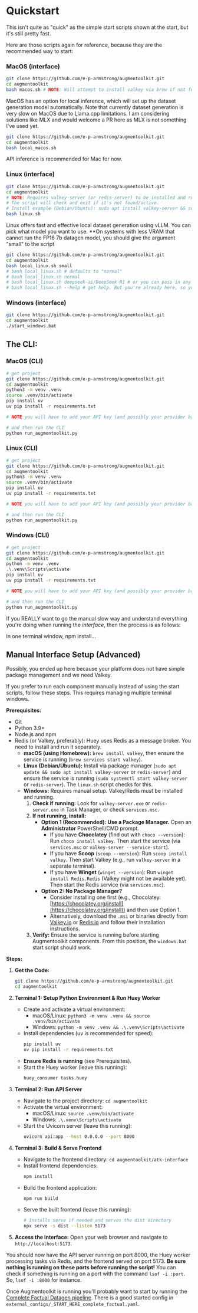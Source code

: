 # Quickstart

This isn't quite as "quick" as the simple start scripts shown at the start, but it's still pretty fast.

Here are those scripts again for reference, because they are the recommended way to start:

### MacOS (interface)
```bash
git clone https://github.com/e-p-armstrong/augmentoolkit.git
cd augmentoolkit
bash macos.sh # NOTE: Will attempt to install valkey via brew if not found.
```

MacOS has an option for local inference, which will set up the dataset generation model automatically. Note that currently dataset generation is very slow on MacOS due to Llama.cpp limitations. I am considering solutions like MLX and would welcome a PR here as MLX is not something I've used yet.
```bash
git clone https://github.com/e-p-armstrong/augmentoolkit.git
cd augmentoolkit
bash local_macos.sh
```
API inference is recommended for Mac for now.

### Linux (interface)
```bash
git clone https://github.com/e-p-armstrong/augmentoolkit.git
cd augmentoolkit
# NOTE: Requires valkey-server (or redis-server) to be installed and running. If you don't have it, the script will clone Valkey and build it from source.
# The script will check and exit if it's not found/active.
# Install example (Debian/Ubuntu): sudo apt install valkey-server && sudo systemctl start valkey-server
bash linux.sh
```

Linux offers fast and effective local dataset generation using vLLM. You can pick what model you want to use. **On systems with less VRAM that cannot run the FP16 7b datagen model, you should give the argument "small" to the script
```bash
git clone https://github.com/e-p-armstrong/augmentoolkit.git
cd augmentoolkit
bash local_linux.sh small
# bash local_linux.sh # defaults to "normal"
# bash local_linux.sh normal
# bash local_linux.sh deepseek-ai/DeepSeek-R1 # or you can pass in any model name you want so long as it is on huggingface or is available locally and will work with vLLM
# bash local_linux.sh --help # get help. But you're already here, so you don't need that!
```

### Windows (interface)
```bash
git clone https://github.com/e-p-armstrong/augmentoolkit.git
cd augmentoolkit
./start_windows.bat
```



## The CLI:

### MacOS (CLI)
```bash
# get project
git clone https://github.com/e-p-armstrong/augmentoolkit.git
cd augmentoolkit
python3 -m venv .venv
source .venv/bin/activate
pip install uv
uv pip install -r requirements.txt

# NOTE you will have to add your API key (and possibly your provider base URL, if you don't want to use deepinfra) to `./external_configs/complete_factual_datagen_example.yaml` 

# and then run the CLI
python run_augmentoolkit.py
```

### Linux (CLI)
```bash
# get project
git clone https://github.com/e-p-armstrong/augmentoolkit.git
cd augmentoolkit
python3 -m venv .venv
source .venv/bin/activate
pip install uv
uv pip install -r requirements.txt

# NOTE you will have to add your API key (and possibly your provider base URL, if you don't want to use deepinfra) to `./external_configs/complete_factual_datagen_example.yaml`

# and then run the CLI
python run_augmentoolkit.py
```

### Windows (CLI)
```bash
# get project
git clone https://github.com/e-p-armstrong/augmentoolkit.git
cd augmentoolkit
python -m venv .venv
.\.venv\Scripts\activate
pip install uv
uv pip install -r requirements.txt

# NOTE you will have to add your API key (and possibly your provider base URL, if you don't want to use deepinfra) to ./external_configs/complete_factual_datagen_example.yaml

# and then run the CLI
python run_augmentoolkit.py
```


If you REALLY want to go the manual slow way and understand everything you're doing when running the *interface*, then the process is as follows:

In one terminal window, npm install...

## Manual Interface Setup (Advanced)


Possibly, you ended up here because your platform does not have simple package management and we need Valkey.

If you prefer to run each component manually instead of using the start scripts, follow these steps. This requires managing multiple terminal windows.


**Prerequisites:**

*   Git
*   Python 3.9+
*   Node.js and npm
*   Redis (or Valkey, preferably): Huey uses Redis as a message broker. You need to install and run it separately.
    *   **macOS (using Homebrew):** `brew install valkey`, then ensure the service is running (`brew services start valkey`).
    *   **Linux (Debian/Ubuntu):** Install via package manager (`sudo apt update && sudo apt install valkey-server` or `redis-server`) and ensure the service is running (`sudo systemctl start valkey-server` or `redis-server`). The `linux.sh` script checks for this.
    *   **Windows:** Requires manual setup. Valkey/Redis must be installed and running.
        1.  **Check if running:** Look for `valkey-server.exe` or `redis-server.exe` in Task Manager, or check `services.msc`.
        2.  **If not running, install:**
            *   **Option 1 (Recommended): Use a Package Manager.** Open an **Administrator** PowerShell/CMD prompt.
                *   If you have **Chocolatey** (find out with `choco --version`): Run `choco install valkey`. Then start the service (via `services.msc` or `valkey-server --service-start`).
                *   If you have **Scoop** (`scoop --version`): Run `scoop install valkey`. Then start Valkey (e.g., run `valkey-server` in a separate terminal).
                *   If you have **Winget** (`winget --version`): Run `winget install Redis.Redis` (Valkey might not be available yet). Then start the Redis service (via `services.msc`).
            *   **Option 2: No Package Manager?**
                *   Consider installing one first (e.g., Chocolatey: [https://chocolatey.org/install](https://chocolatey.org/install)) and then use Option 1.
                *   Alternatively, download the `.msi` or binaries directly from [Valkey.io](https://valkey.io/) or [Redis.io](https://redis.io/docs/latest/operate/oss_and_stack/install/install-redis/install-redis-on-windows/) and follow their installation instructions.
        3.  **Verify:** Ensure the service is running before starting Augmentoolkit components. From this position, the `windows.bat` start script should work.

**Steps:**

1.  **Get the Code:**
    ```bash
    git clone https://github.com/e-p-armstrong/augmentoolkit.git
    cd augmentoolkit
    ```

2.  **Terminal 1: Setup Python Environment & Run Huey Worker**
    *   Create and activate a virtual environment:
        *   macOS/Linux: `python3 -m venv .venv && source .venv/bin/activate`
        *   Windows: `python -m venv .venv && .\.venv\Scripts\activate`
    *   Install dependencies (uv is recommended for speed):
        ```bash
        pip install uv
        uv pip install -r requirements.txt
        ```
    *   **Ensure Redis is running** (see Prerequisites).
    *   Start the Huey worker (leave this running):
        ```bash
        huey_consumer tasks.huey
        ```

3.  **Terminal 2: Run API Server**
    *   Navigate to the project directory: `cd augmentoolkit`
    *   Activate the virtual environment:
        *   macOS/Linux: `source .venv/bin/activate`
        *   Windows: `.\.venv\Scripts\activate`
    *   Start the Uvicorn server (leave this running):
        ```bash
        uvicorn api:app --host 0.0.0.0 --port 8000
        ```

4.  **Terminal 3: Build & Serve Frontend**
    *   Navigate to the frontend directory: `cd augmentoolkit/atk-interface`
    *   Install frontend dependencies:
        ```bash
        npm install
        ```
    *   Build the frontend application:
        ```bash
        npm run build
        ```
    *   Serve the built frontend (leave this running):
        ```bash
        # Installs serve if needed and serves the dist directory
        npx serve -s dist --listen 5173
        ```

5.  **Access the Interface:**
    Open your web browser and navigate to `http://localhost:5173`.

You should now have the API server running on port 8000, the Huey worker processing tasks via Redis, and the frontend served on port 5173. **Be sure nothing is running on these ports before running the script!** You can check if something is running on a port with the command `lsof -i :port`. So, `lsof -i :8000` for instance.

Once Augmentoolkit is running you'll probably want to start by running the [Complete Factual Datagen pipeline](/docs/complete_factual_datagen.md). There is a good started config in `external_configs/_START_HERE_complete_factual.yaml`.